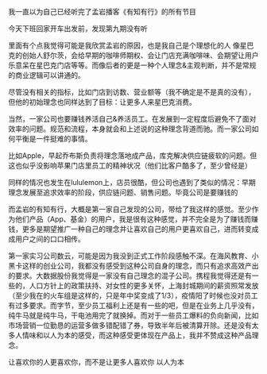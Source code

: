 我一直以为自己已经听完了孟岩播客《有知有行》的所有节目

今天下班回家开车出发前，发现第九期没有听

里面有个点我觉得可能是我欣赏孟岩的原因，也是我自己是个理想化的人
像星巴克的创始人舒尔茨，会给早期的咖啡师期权、会让门店充满咖啡味、会期望让用户乐意呆在星巴克门店等等。而像后者的更是一种个人理念&主观判断，并不是常规的商业逻辑可以讲通的。

尽管没有相关的指标，比如门店到访数、营业额等（我不确定是不是真的没有），但他的初始理念也同样达到了目标：让更多人来星巴克消费。

当然，一家公司也要赚钱养活自己&养活员工。在发展到一定程度后避免不了面对效率的问题。规范和流程，本身就会和上述说的这种理念背道而驰。而一家公司如何平衡是一件挺难的事情。

比如Apple，早起乔布斯负责将理念落地成产品，库克解决供应链疲软的问题。但这也似乎没影响苹果门店里员工的精神状况（他们比客户酷多了，至少曾经是）

同样的情况也发生在lululemon上，店员很酷，但公司也遇到了类似的情况：早期理念发展至追求效率的阶段，供应链问题、销售问题。毕竟公司是要赚钱的


而孟岩的有知有行，大概是第一家自己发现的公司，带给了我这样的感觉。至少作为他们产品（App、基金）的用户，我是很有这种感觉，并不完全是为了赚钱而赚钱，更多是期望推广一种自己的理念并让喜欢自己的用户更喜欢自己，进而转变成成用户之间的口口相传。

第一家实习公司数云，可能是因为我没到正式工作阶段感触不深。在海风教育、小黑卡这样的创业公司，我都没有感受到这种公司自身的理念，而只有追求高效产出的要求。大数据股份我觉得是一家没有自己理念的混子公司。携程我觉得还是有一些的，人口方针上的政策扶持、对女性的更多关怀，上海封城期间的薪资照常发放（至少我在的火车组是这样的，只是年中奖变成了1/3），疫情阳了时候也没对员工有过多要求。而字节，至少员工福利上还是有一些的吧，但是在业务上几乎没有，纯牛马就是纯牛马，干电池用完了就换掉。而对于一些员工爆料的负向新闻，比如市场营销一位勤恳的运营多做多错配错了券，导致半年后被清算开除。还是没有太多人情味和以人为本的感受，而这种感受更体现在产品上，我并不赞成这种产品理念。


让喜欢你的人更喜欢你，而不是让更多人喜欢你
以人为本